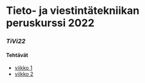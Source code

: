 # Tieto- ja viestintätekniikan peruskurssi 2022
### _TiVi22_

#### Tehtävät
- [viikko 1](./viikko_1)
- [viikko 2](./viikko_2)